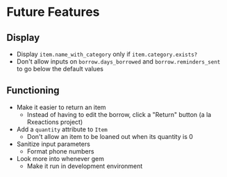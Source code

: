 # Future Features

## Display

- Display `item.name_with_category` only if `item.category.exists?`
- Don't allow inputs on `borrow.days_borrowed` and `borrow.reminders_sent` to go below the default values

## Functioning

- Make it easier to return an item
  - Instead of having to edit the borrow, click a "Return" button (a la Rxeactions project)
- Add a `quantity` attribute to `Item`
  - Don't allow an item to be loaned out when its quantity is 0
- Sanitize input parameters
  - Format phone numbers
- Look more into whenever gem
  - Make it run in development environment
